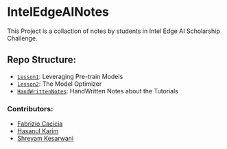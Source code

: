 # IntelEdgeAINotes #
This Project is a collaction of notes by students in Intel Edge AI Scholarship Challenge.

## Repo Structure: ##
+ [`Lesson1`](/Materials/Lesson2): Leveraging Pre-train Models
+ [`Lesson2`](/Materials/Lesson3): The Model Optimizer
+ [`HandWrittenNotes`](/Materials/General): HandWritten Notes about the Tutorials

### Contributors: ###
+ [Fabrizio Cacicia](https://github.com/fabriziocacicia)
+ [Hasanul Karim](https://github.com/hasanulkarim)
+ [Shreyam Kesarwani](https://github.com/k12shreyam)
